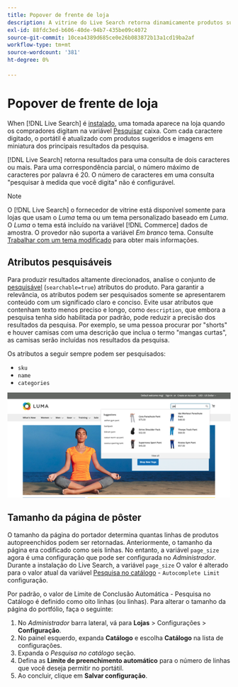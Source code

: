 ```yaml
---
title: Popover de frente de loja
description: A vitrine do Live Search retorna dinamicamente produtos sugeridos e miniaturas.
exl-id: 88fdc3ed-b606-40de-94b7-435be09c4072
source-git-commit: 10cea4389d685ce0e26b083872b13a1cd19ba2af
workflow-type: tm+mt
source-wordcount: '381'
ht-degree: 0%

---
```


# Popover de frente de loja

When [!DNL Live Search] é [instalado](install.md), uma tomada aparece na loja quando os compradores digitam na variável [Pesquisar](https://docs.magento.com/user-guide/catalog/search-quick.html) caixa. Com cada caractere digitado, o portátil é atualizado com produtos sugeridos e imagens em miniatura dos principais resultados da pesquisa.

[!DNL Live Search] retorna resultados para uma consulta de dois caracteres ou mais. Para uma correspondência parcial, o número máximo de caracteres por palavra é 20. O número de caracteres em uma consulta &quot;pesquisar à medida que você digita&quot; não é configurável.

>[!NOTE]
>
>O [!DNL Live Search] o fornecedor de vitrine está disponível somente para lojas que usam o *Luma* tema ou um tema personalizado baseado em *Luma*. O *Luma* o tema está incluído na variável [!DNL Commerce] dados de amostra. O provedor não suporta a variável *Em branco* tema. Consulte [Trabalhar com um tema modificado](#working-with-modified-theme) para obter mais informações.

## Atributos pesquisáveis

Para produzir resultados altamente direcionados, analise o conjunto de [pesquisável](https://docs.magento.com/user-guide/stores/attributes-product.html#storefront-properties) (`searchable=true`) atributos do produto. Para garantir a relevância, os atributos podem ser pesquisados somente se apresentarem conteúdo com um significado claro e conciso. Evite usar atributos que contenham texto menos preciso e longo, como `description`, que embora a pesquisa tenha sido habilitada por padrão, pode reduzir a precisão dos resultados da pesquisa. Por exemplo, se uma pessoa procurar por &quot;shorts&quot; e houver camisas com uma descrição que inclua o termo &quot;mangas curtas&quot;, as camisas serão incluídas nos resultados da pesquisa.

Os atributos a seguir sempre podem ser pesquisados:

* `sku`
* `name`
* `categories`

![Potência do Live Search](assets/storefront-search-as-you-type.png)

## Tamanho da página de pôster

O tamanho da página do portador determina quantas linhas de produtos autopreenchidos podem ser retornadas. Anteriormente, o tamanho da página era codificado como seis linhas. No entanto, a variável `page_size` agora é uma configuração que pode ser configurada no *Administrador*. Durante a instalação do Live Search, a variável `page_size` O valor é alterado para o valor atual da variável [Pesquisa no catálogo](https://docs.magento.com/user-guide/configuration/catalog/catalog.html#catalog-search) - `Autocomplete Limit` configuração.

Por padrão, o valor de Limite de Conclusão Automática - Pesquisa no Catálogo é definido como oito linhas (ou linhas). Para alterar o tamanho da página do portfólio, faça o seguinte:

1. No *Administrador* barra lateral, vá para **Lojas** > Configurações > **Configuração**.
1. No painel esquerdo, expanda **Catálogo** e escolha **Catálogo** na lista de configurações.
1. Expanda o *Pesquisa no catálogo* seção.
1. Defina as **Limite de preenchimento automático** para o número de linhas que você deseja permitir no portátil.
1. Ao concluir, clique em **Salvar configuração**.
